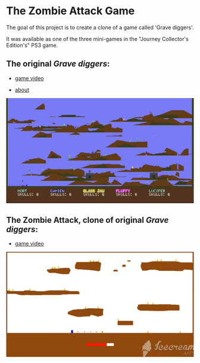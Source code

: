 # The Zombie Attack Game

The goal of this project is to create a clone of a game called 'Grave diggers'. 

It was available as one of the three mini-games in the "Journey Collector's Edition's" PS3 game.

## The original *Grave diggers*:

 - [game video](https://www.youtube.com/watch?v=T8YpP-ILMHc)

 - [about](https://www.polygon.com/gaming/2012/7/19/3169727/journey-collectors-edition-gravediggers-minigame)
 
![Grave diggers photo](https://github.com/WojWar/Zombie/blob/main/img/2022-12-27%2014_49_33-GameJam0%20_%20Gravediggers%20-%20YouTube%20-%20Opera.png)

## The Zombie Attack, clone of original *Grave diggers*:

 - [game video](https://www.youtube.com/watch?v=uK1gHUkbjTE)

![Grave diggers photo](https://github.com/WojWar/Zombie/blob/main/img/2022-12-27%2014_49_59-Gra%20_Atak%20Zombie_%20-%20YouTube%20-%20Opera.png)
